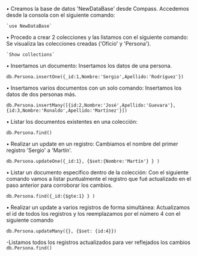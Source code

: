 • Creamos la base de datos 'NewDataBase' desde Compass.
Accedemos desde la consola con el siguiente comando:

    `use NewDataBase`



• Procedo a crear 2 colecciones y las listamos con el siguiente comando:
Se visualiza las colecciones creadas ('Oficio' y 'Persona').

    `Show collections`



• Insertamos un documento:
Insertamos los datos de una persona.

`db.Persona.insertOne({_id:1,Nombre:'Sergio',Apellido:'Rodríguez'})`



• Insertamos varios documentos con un solo comando:
Insertamos los datos de dos personas más.

`db.Persona.insertMany([{id:2,Nombre:'José',Apellido:'Guevara'},{id:3,Nombre:'Ronaldo',Apellido:'Martínez'}])`



• Listar los documentos existentes en una colección:

`db.Persona.find()`



• Realizar un update en un registro:
Cambiamos el nombre del primer registro 'Sergio' a 'Martín'.

`db.Persona.updateOne({_id:1}, {$set:{Nombre:'Martín'} } )`



• Listar un documento específico dentro de la colección:
Con el siguiente comando vamos a listar puntualmente el registro que fué actualizado en el paso anterior para corroborar los cambios.

`db.Persona.find({_id:{$gte:1} } )`



• Realizar un update a varios registros de forma simultánea:
Actualizamos el id de todos los registros y los reemplazamos por el número 4 con el siguiente comando

`db.Persona.updateMany({}, {$set: {id:4}})`

-Listamos todos los registros actualizados para ver reflejados los cambios
`db.Persona.find()`


